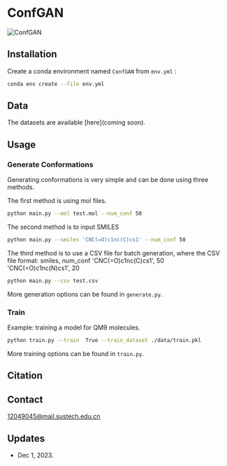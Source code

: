 # ConfGAN 
![ConfGAN](ConfGAN.gif)

## Installation


Create a conda environment named `ConfGAN` from `env.yml` :

```bash
conda env create --file env.yml
```


## Data

The  datasets are available [here](coming soon).


## Usage

### Generate Conformations

Generating conformations is very simple and can be done using three methods. 

The first method is using mol files.
```bash
python main.py --mol test.mol --num_conf 50
```
The second method is to input SMILES
```bash
python main.py --smiles 'CNC(=O)c1nc(C)cs1' --num_conf 50
```
The third method is to use a CSV file for batch generation, 
where the CSV file format: 
smiles, num_conf
'CNC(=O)c1nc(C)cs1', 50
'CNC(=O)c1nc(N)cs1', 20

```bash
python main.py --csv test.csv
```


More generation options can be found in `generate.py`.

### Train

Example: training a model for QM9 molecules.

```bash
python train.py --train  True --train_dataset ./data/train.pkl
```

More training options can be found in `train.py`.

## Citation
## Contact

<12049045@mail.sustech.edu.cn> 

## Updates

- Dec 1, 2023. 


